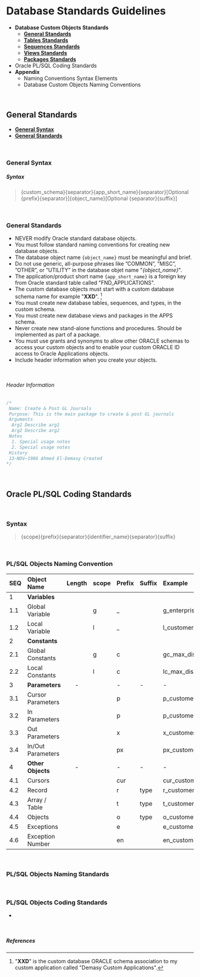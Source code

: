 # Database Standards Guidelines

- **Database Custom Objects Standards**
  - <a href="#general-standards">**General Standards**</a>
  - <a href="#tables-standards">**Tables Standards**</a>
  - <a href="#sequences-standards">**Sequences Standards**</a>
  - <a href="#views-standards">**Views Standards**</a>
  - <a href="#packages-standards">**Packages Standards**</a>
- Oracle PL/SQL Coding Standards
- **Appendix**
  - Naming Conventions Syntax Elements
  - Database Custom Objects Naming Conventions

<br>

## General Standards

- <a href="#general-syntax">**General Syntax**</a>
- <a href="#">**General Standards**</a>

<br>

### General Syntax


##### Syntax 

> {custom_schema}{separator}{app_short_name}{separator}[Optional {prefix}{separator}]{object_name}[Optional {separator}{suffix}]

<br>

### General Standards

- NEVER modify Oracle standard database objects.
- You must follow standard naming conventions for creating new database objects.
- The database object name `{object_name}` must be meaningful and brief.
- Do not use generic, all-purpose phrases like ”COMMON”, ”MISC”, ”OTHER”, or ”UTILITY” in the database objet name "*{object_name}*".
- The application/product short name `{app_short_name}` is a foreign key from Oracle standard table called "FND_APPLICATIONS".
- The custom database objects must start with a custom database schema name for example "**XXD**". [^1]
- You must create new database tables, sequences, and types, in the custom schema.
- You must create new database views and packages in the APPS schema.
- Never create new stand-alone functions and procedures. Should be implemented as part of a package.
- You must use grants and synonyms to allow other ORACLE schemas to access your custom objects and to enable your custom ORACLE ID access to Oracle Applications objects.
- Include header information when you create your objects.

<br>

###### Header Information

```SQL
/*
 Name: Create & Post GL Journals
 Purpose: This is the main package to create & post GL journals
 Arguments
  Arg1 Describe arg1
  Arg2 Describe arg2
 Notes
  1. Special usage notes
  2. Special usage notes
 History
 13–NOV–1986 Ahmed El-Demasy Created
*/
```


<br>

## Oracle PL/SQL Coding Standards

<br>

### Syntax 

> {scope}{prefix}{separator}{identifier_name}{separator}{suffix}

<br>

### PL/SQL Objects Naming Convention

 | SEQ | Object Name       | Length | scope | Prefix | Suffix | Example           |
 | :-  | :----             | :-:    | :--   | :---   | :--    | :----             |
 | 1   | **Variables**     |        |       |        |        |                  |
 | 1.1 | Global Variable   |        | g     |    _   |        | g_enterprise_id   | 
 | 1.2 | Local Variable    |        | l     |    _   |        | l_customer_id     | 
 | 2   | **Constants**     |        |       |        |       |                  |
 | 2.1 | Global Constants  |        | g     |  c     |        | gc_max_discount   | 
 | 2.2 | Local Constants   |        | l     |  c     |        | lc_max_discount   | 
 | 3   | **Parameters**    |  -     |       |  -     |  -     |    -              |
 | 3.1 | Cursor Parameters |        |       | p      |        | p_customer        |
 | 3.2 | In Parameters     |        |       | p      |        | p_customer_id     | 
 | 3.3 | Out Parameters    |        |       | x      |        | x_customer_id     | 
 | 3.4 | In/Out Parameters |        |       | px     |        | px_customer_id    | 
 | 4   | **Other Objects** |  -     |       |   -    |   -    |     -             | 
 | 4.1 | Cursors           |        |       | cur    |        | cur_customers     |
 | 4.2 | Record            |        |       | r      |  type  | r_customer_type   | 
 | 4.3 | Array / Table     |        |       | t      |  type  | t_customers_type  |    
 | 4.4 | Objects           |        |       | o      |  type  | o_customers_type  |
 | 4.5 | Exceptions        |        |       | e      |        | e_customer_exists |
 | 4.6 | Exception Number  |        |       | en     |        | en_customer_exists|
 
 
<br>

### PL/SQL Objects Naming Standards

<br>

### PL/SQL Objects Coding Standards
- 

<br>

##### References
[^1]: "**XXD**" is the custom database ORACLE schema association to my custom application called "Demasy Custom Applications".
[^2]: This is a custom table for data upload and migrations **ONLY** and should drop these tables after the upload data process finish.
